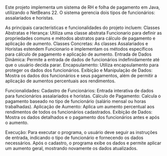 Este projeto implementa um sistema de RH e folha de pagamento em Java, utilizando o NetBeans 22. O sistema gerencia dois tipos de funcionários: assalariados e horistas. 

As principais características e funcionalidades do projeto incluem:
Classes Abstratas e Herança: Utiliza uma classe abstrata Funcionario para definir as propriedades comuns e métodos abstratos para cálculo de pagamento e aplicação de aumento.
Classes Concretas: As classes Assalariados e Horistas estendem Funcionario e implementam os métodos específicos para cálculo de pagamento e aplicação de aumento.
Entrada de Dados Dinâmica: Permite a entrada de dados de funcionários indefinidamente até que o usuário decida parar.
Encapsulamento: Utiliza encapsulamento para proteger os dados dos funcionários.
Exibição e Manipulação de Dados: Mostra os dados dos funcionários e seus pagamentos, além de permitir a aplicação de aumentos percentuais aos rendimentos.

Funcionalidades:
Cadastro de Funcionários: Entrada interativa de dados para funcionários assalariados e horistas.
Cálculo de Pagamento: Calcula o pagamento baseado no tipo de funcionário (salário mensal ou horas trabalhadas).
Aplicação de Aumento: Aplica um aumento percentual aos rendimentos de todos os funcionários cadastrados.
Exibição de Dados: Mostra os dados detalhados e o pagamento dos funcionários antes e após o aumento.

Execução:
Para executar o programa, o usuário deve seguir as instruções de entrada, indicando o tipo de funcionário e fornecendo os dados necessários. Após o cadastro, o programa exibe os dados e permite aplicar um aumento geral, mostrando novamente os dados atualizados.
